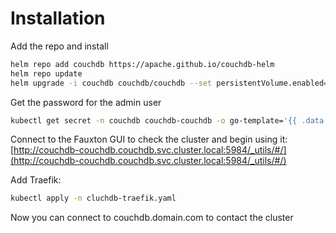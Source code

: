# Installation

Add the repo and install

```bash
helm repo add couchdb https://apache.github.io/couchdb-helm
helm repo update
helm upgrade -i couchdb couchdb/couchdb --set persistentVolume.enabled=true --set persistentVolume.storageClass=rook-ceph-nvme2tb --set couchdbConfig.chttpd.require_valid_user=true --set prometheusPort.enabled=true --set couchdbConfig.couchdb.uuid=90486a5d-b089-4356-8c1a-4f99fe63cb13 --set labels.app.kubernetes.io/name=couchdb --namespace couchdb --create-namespace
```

Get the password for the admin user

```bash
kubectl get secret -n couchdb couchdb-couchdb -o go-template='{{ .data.adminPassword }}' | base64 -d
```

Connect to the Fauxton GUI to check the cluster and begin using it: [http://couchdb-couchdb.couchdb.svc.cluster.local:5984/_utils/#/](http://couchdb-couchdb.couchdb.svc.cluster.local:5984/_utils/#/)

Add Traefik:

```bash
kubectl apply -n cluchdb-traefik.yaml
```

Now you can connect to couchdb.domain.com to contact the cluster
